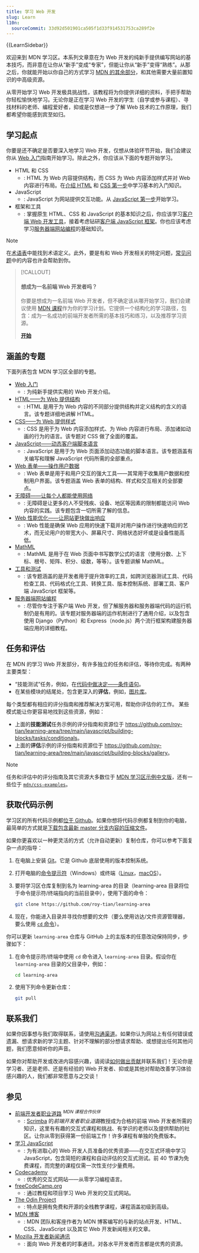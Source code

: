 ```yaml
---
title: 学习 Web 开发
slug: Learn
l10n:
  sourceCommit: 33d92d501901ca505f1d33f914531753ca289f2e
---
```


{{LearnSidebar}}

欢迎来到 MDN 学习区。本系列文章意在为 Web 开发的纯新手提供编写网站的基本技巧，而非意在让你从“新手”变成“专家”，但能让你从“新手”变得“熟练”。从那之后，你就能开始以你自己的方式学习 [MDN 的其余部分](/zh-CN)，和其他需要大量前置知识的中高级资源。

从零开始学习 Web 开发极具挑战性，该教程将为你提供详细的资料，手把手帮助你轻松愉快地学习。无论你是正在学习 Web 开发的学生（自学或参与课程）、寻找材料的老师、编程爱好者，抑或是仅想进一步了解 Web 技术的工作原理，我们都希望你能感到宾至如归。

## 学习起点

你要是还不确定是否要深入地学习 Web 开发，仅想从体验环节开始，我们会建议你从 [Web 入门](/zh-CN/docs/Learn/Getting_started_with_the_web)指南开始学习。除此之外，你应该从下面的专题开始学习。

- HTML 和 CSS
  - : HTML 为 Web 内容提供结构，而 CSS 为 Web 内容添加样式并对 Web 内容进行布局。在[介绍 HTML](/zh-CN/docs/Learn/HTML/Introduction_to_HTML) 和 [CSS 第一步](/zh-CN/docs/Learn/CSS/First_steps)中学习基本的入门知识。
- JavaScript
  - : JavaScript 为网站提供交互功能。从 [JavaScript 第一步](/zh-CN/docs/Learn/JavaScript/First_steps)开始学习。
- 框架和工具
  - : 掌握原生 HTML、CSS 和 JavaScript 的基本知识之后，你应该学习[客户端 Web 开发工具](/zh-CN/docs/Learn/Tools_and_testing/Understanding_client-side_tools)，接着考虑钻研[客户端 JavaScript 框架](/zh-CN/docs/Learn/Tools_and_testing/Client-side_JavaScript_frameworks)。你也应该考虑学习[服务器端网站编程](/zh-CN/docs/Learn/Server-side)的基础知识。

> [!NOTE]
> 在[术语表](/zh-CN/docs/Glossary)中能找到术语定义。此外，要是有和 Web 开发相关的特定问题，[常见问题](/zh-CN/docs/Learn/Common_questions)中的内容也许会帮助到你。

> [!CALLOUT]
>
> #### 想成为一名前端 Web 开发者吗？
>
> 你要是想成为一名前端 Web 开发者，但不确定该从哪开始学习，我们会建议使用 [MDN 课程](/en-US/curriculum/)作为你的学习计划。它提供一个结构化的学习路径，包含：成为一名成功的前端开发者所需的基本技巧和练习，以及推荐学习资源。
>
> [**开始**](/en-US/curriculum/)

## 涵盖的专题

下面列表包含 MDN 学习区全部的专题。

- [Web 入门](/zh-CN/docs/Learn/Getting_started_with_the_web)
  - : 为纯新手提供实用的 Web 开发介绍。
- [HTML——为 Web 提供结构](/zh-CN/docs/Learn/HTML)
  - : HTML 是用于为 Web 内容的不同部分提供结构并定义结构的含义的语言。该专题详细地讲解 HTML。
- [CSS——为 Web 提供样式](/zh-CN/docs/Learn/CSS)
  - : CSS 是用于为 Web 内容添加样式、为 Web 内容进行布局、添加诸如动画的行为的语言。该专题对 CSS 做了全面的覆盖。
- [JavaScript——动态客户端脚本语言](/zh-CN/docs/Learn/JavaScript)
  - : JavaScript 是用于为 Web 页面添加动态功能的脚本语言。该专题涵盖有关编写和理解 JavaScript 代码所需的全部重点。
- [Web 表单——操作用户数据](/zh-CN/docs/Learn/Forms)
  - : Web 表单是用于和用户交互的强大工具——其常用于收集用户数据和控制用户界面。该专题涵盖 Web 表单的结构、样式和交互相关的全部要点。
- [无障碍——让每个人都能使用网络](/zh-CN/docs/Learn/Accessibility)
  - : 无障碍是让更多的人不受残疾、设备、地区等因素的限制都能访问 Web 内容的实践。该专题包含一切所需了解的信息。
- [Web 性能优化——让网站更快做出响应](/zh-CN/docs/Learn/Performance)
  - : Web 性能是确保 Web 应用的快速下载并对用户操作进行快速响应的艺术，而无论用户的带宽大小、屏幕尺寸、网络状态好坏或是设备性能高低。
- [MathML](/zh-CN/docs/Learn/MathML)
  - : MathML 是用于在 Web 页面中书写数学公式的语言（使用分数、上下标、根号、矩阵、积分、级数，等等）。该专题讲解 MathML。
- [工具和测试](/zh-CN/docs/Learn/Tools_and_testing)
  - : 该专题涵盖的是开发者用于提升效率的工具，如跨浏览器测试工具、代码检查工具、代码格式化工具、转换工具、版本控制系统、部署工具、客户端 JavaScript 框架等。
- [服务器端网站编程](/zh-CN/docs/Learn/Server-side)
  - : 尽管你专注于客户端 Web 开发，但了解服务器和服务器端代码的运行机制仍是有用的。该专题对服务器端的运作机制进行了通用介绍，以及包含使用 Django（Python）和 Express（node.js）两个流行框架构建服务器端应用的详细教程。

## 任务和评估

在 MDN 的学习 Web 开发部分，有许多独立的任务和评估，等待你完成。有两种主要类型：

- “技能测试”任务，例如，在[代码中做决定——条件语句](/zh-CN/docs/Learn/JavaScript/Building_blocks/conditionals#技能测试！)。
- 在某些模块的结尾处，包含更深入的**评估**，例如，[图片库](/zh-CN/docs/Learn/JavaScript/Building_blocks/Image_gallery)。

每个类型都有相应的评分指南和推荐解决方案可用，帮助你评估你的工作。
某些模式能让你更容易地找到这些资源，例如：

- 上面的**技能测试**任务示例的评分指南和资源位于 <https://github.com/roy-tian/learning-area/tree/main/javascript/building-blocks/tasks/conditionals>。
- 上面的**评估**示例的评分指南和资源位于 <https://github.com/roy-tian/learning-area/tree/main/javascript/building-blocks/gallery>。

> [!NOTE]
> 任务和评估中的评分指南及其它资源大多数位于 [MDN 学习区示例中文版](https://github.com/roy-tian/learning-area/)，还有一些位于 [`mdn/css-examples`](https://github.com/mdn/css-examples/tree/main/learn)。

## 获取代码示例

学习区的所有代码示例都[位于 Github](https://github.com/roy-tian/learning-area/)。如果你想将代码示例都复制到你的电脑，最简单的方式就是[下载包含最新 master 分支内容的压缩文件](https://github.com/roy-tian/learning-area/archive/master.zip)。

如果你更喜欢以一种更灵活的方式（允许自动更新）复制仓库，你可以参考下面复杂一点的指导：

1. 在电脑上安装 [Git](https://git-scm.com/downloads)。它是 Github 底层使用的版本控制系统。

2. 打开电脑的[命令提示符](https://www.lifewire.com/how-to-open-command-prompt-2618089)（Windows）或终端（[Linux](https://help.ubuntu.com/community/UsingTheTerminal)，[macOS](https://blog.teamtreehouse.com/introduction-to-the-mac-os-x-command-line)）。

3. 要将学习区仓库复制到名为 learning-area 的目录（learning-area 目录将位于命令提示符/终端指向的当前目录中），使用下面的命令：

   ```bash
   git clone https://github.com/roy-tian/learning-area
   ```

4. 现在，你能进入目录并寻找你想要的文件（要么使用访达/文件资源管理器，要么使用 [`cd` 命令](<https://zh.wikipedia.org/wiki/Cd_(命令)>)）。

你可以更新 `learning-area` 仓库与 GitHub 上的主版本的任意改动保持同步，步骤如下：

1. 在命令提示符/终端中使用 `cd` 命令进入 `learning-area` 目录。假设你在 `learning-area` 目录的父目录中，例如：

   ```bash
   cd learning-area
   ```

2. 使用下列命令更新仓库：

   ```bash
   git pull
   ```

## 联系我们

如果你因事想与我们取得联系，请使用[沟通渠道](/zh-CN/docs/MDN/Community/Communication_channels)。如果你认为网站上有任何错误或遗漏、想请求新的学习主题、针对不理解的部分想请求帮助、或想提出任何其他问题，我们愿意倾听你的声音。

如果你对帮助开发或改进内容感兴趣，请阅读[如何做出贡献](/zh-CN/docs/MDN/Community/Contributing)并联系我们！无论你是学习者、还是老师、还是有经验的 Web 开发者、抑或是其他对帮助改善学习体验感兴趣的人，我们都非常愿意与之交谈！

## 参见

- [前端开发者职业道路](https://v2.scrimba.com/the-frontend-developer-career-path-c0j?via=mdn) <sup>_MDN 课程合作伙伴_</sup>
  - : [Scrimba](https://scrimba.com?via=mdn) 的*前端开发者职业道路*教授成为合格的前端 Web 开发者所需的知识，这里有有趣的交互式课程和挑战、有学识的老师以及提供帮助的社区。让你从零到获得第一份前端工作！许多课程有单独的免费版本。
- [学习 JavaScript](https://learnjavascript.online/)
  - : 为有进取心的 Web 开发人员准备的优秀资源——在交互式环境中学习 JavaScript，包含简短的课程和自动评估的交互式测试。前 40 节课为免费课程，而完整的课程仅需一次性支付少量费用。
- [Codecademy](https://www.codecademy.com/)
  - : 优秀的交互式网站——从零学习编程语言。
- [freeCodeCamp.org](https://www.freecodecamp.org/)
  - : 通过教程和项目学习 Web 开发的交互式网站。
- [The Odin Project](https://www.theodinproject.com/)
  - : 特点是拥有免费和开源的全栈教学课程，课程涵盖初级到高级。
- [MDN 博客](/en-US/blog/)
  - : MDN 团队和客座作者为 MDN 博客编写的与新的站点开发、HTML、CSS、JavaScript 以及其它 Web 开发新闻相关的文章。
- [Mozilla 开发者新闻通讯](https://www.mozilla.org/zh-CN/newsletter/developer/)
  - : 面向 Web 开发者的时事通讯，对各水平开发者而言都是优秀的资源。
